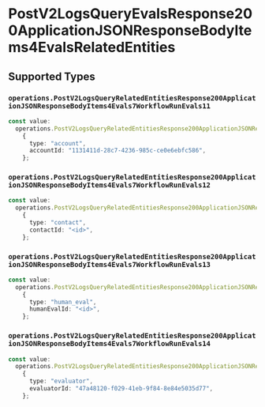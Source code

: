 # PostV2LogsQueryEvalsResponse200ApplicationJSONResponseBodyItems4EvalsRelatedEntities


## Supported Types

### `operations.PostV2LogsQueryRelatedEntitiesResponse200ApplicationJSONResponseBodyItems4Evals7WorkflowRunEvals11`

```typescript
const value:
  operations.PostV2LogsQueryRelatedEntitiesResponse200ApplicationJSONResponseBodyItems4Evals7WorkflowRunEvals11 =
    {
      type: "account",
      accountId: "1131411d-28c7-4236-985c-ce0e6ebfc586",
    };
```

### `operations.PostV2LogsQueryRelatedEntitiesResponse200ApplicationJSONResponseBodyItems4Evals7WorkflowRunEvals12`

```typescript
const value:
  operations.PostV2LogsQueryRelatedEntitiesResponse200ApplicationJSONResponseBodyItems4Evals7WorkflowRunEvals12 =
    {
      type: "contact",
      contactId: "<id>",
    };
```

### `operations.PostV2LogsQueryRelatedEntitiesResponse200ApplicationJSONResponseBodyItems4Evals7WorkflowRunEvals13`

```typescript
const value:
  operations.PostV2LogsQueryRelatedEntitiesResponse200ApplicationJSONResponseBodyItems4Evals7WorkflowRunEvals13 =
    {
      type: "human_eval",
      humanEvalId: "<id>",
    };
```

### `operations.PostV2LogsQueryRelatedEntitiesResponse200ApplicationJSONResponseBodyItems4Evals7WorkflowRunEvals14`

```typescript
const value:
  operations.PostV2LogsQueryRelatedEntitiesResponse200ApplicationJSONResponseBodyItems4Evals7WorkflowRunEvals14 =
    {
      type: "evaluator",
      evaluatorId: "47a48120-f029-41eb-9f84-8e84e5035d77",
    };
```

